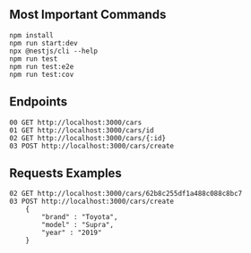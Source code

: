 ## Most Important Commands
    npm install
    npm run start:dev
    npx @nestjs/cli --help
    npm run test
    npm run test:e2e
    npm run test:cov

## Endpoints

    00 GET http://localhost:3000/cars
    01 GET http://localhost:3000/cars/id
    02 GET http://localhost:3000/cars/{:id}
    03 POST http://localhost:3000/cars/create

## Requests Examples

    02 GET http://localhost:3000/cars/62b8c255df1a488c088c8bc7
    03 POST http://localhost:3000/cars/create
        {
            "brand" : "Toyota",
            "model" : "Supra",
            "year" : "2019"
        }

